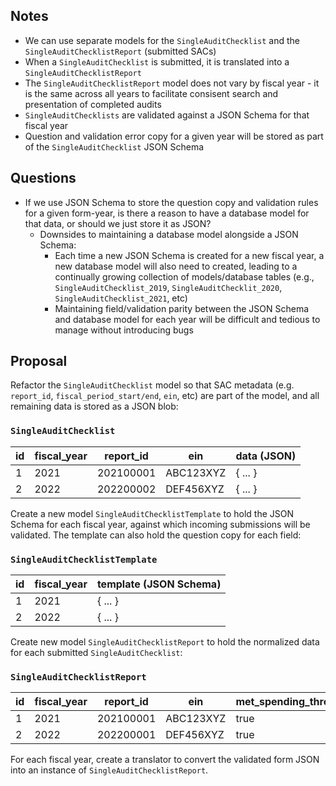 ## Notes
- We can use separate models for the `SingleAuditChecklist` and the `SingleAuditChecklistReport` (submitted SACs)
- When a `SingleAuditChecklist` is submitted, it is translated into a `SingleAuditChecklistReport`
- The `SingleAuditChecklistReport` model does not vary by fiscal year - it is the same across all years to facilitate consisent search and presentation of completed audits
- `SingleAuditChecklists` are validated against a JSON Schema for that fiscal year
- Question and validation error copy for a given year will be stored as part of the `SingleAuditChecklist` JSON Schema


## Questions
- If we use JSON Schema to store the question copy and validation rules for a given form-year, is there a reason to have a database model for that data, or should we just store it as JSON?
  - Downsides to maintaining a database model alongside a JSON Schema:
    - Each time a new JSON Schema is created for a new fiscal year, a new database model will also need to created, leading to a continually growing collection of models/database tables (e.g., `SingleAuditChecklist_2019`, `SingleAuditChecklit_2020`, `SingleAuditChecklist_2021`, etc)
    - Maintaining field/validation parity between the JSON Schema and database model for each year will be difficult and tedious to manage without introducing bugs


## Proposal

Refactor the `SingleAuditChecklist` model so that SAC metadata (e.g. `report_id`, `fiscal_period_start/end`, `ein`, etc) are part of the model, and all remaining data is stored as a JSON blob:

### `SingleAuditChecklist`
| id | fiscal_year | report_id | ein | data (JSON) |
| -- | ----------- | --------- | --- | ---- |
| 1 | 2021 | 202100001 | ABC123XYZ | { ... } |
| 2 | 2022 | 202200002 | DEF456XYZ | { ... } |

Create a new model `SingleAuditChecklistTemplate` to hold the JSON Schema for each fiscal year, against which incoming submissions will be validated. The template can also hold the question copy for each field:

### `SingleAuditChecklistTemplate`
| id | fiscal_year | template (JSON Schema) |
| -- | ----------- | -------- |
| 1 | 2021 | { ... } |
| 2 | 2022 | { ... } |

Create new model `SingleAuditChecklistReport` to hold the normalized data for each submitted `SingleAuditChecklist`:

### `SingleAuditChecklistReport`
| id | fiscal_year | report_id | ein | met_spending_threshold | etc |
| -- | ----------- | --------- | --- | ---------------------- | --- |
| 1 | 2021 | 202100001 | ABC123XYZ | true | ... |
| 2 | 2022 | 202200001 | DEF456XYZ | true | ... |

For each fiscal year, create a translator to convert the validated form JSON into an instance of `SingleAuditChecklistReport`.

